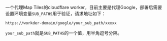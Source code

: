 一个代理Map Tiles的cloudflare worker，目前主要是代理Google，部署后需要设置环境变量`SUB_PATHS`用于验证，请求地址如下：

```
https://workder-domain/google/your_sub_path/xxxxx
```

`your_sub_path`就是`SUB_PATHS`的一个值，用半角逗号分隔。